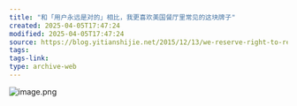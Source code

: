 ```yaml
---
title: "和「用户永远是对的」相比，我更喜欢美国餐厅里常见的这块牌子"
created: 2025-04-05T17:47:24
modified: 2025-04-05T17:47:24
source: https://blog.yitianshijie.net/2015/12/13/we-reserve-right-to-refuse-service/
tags:
tags-link:
type: archive-web
---
```

![image.png](../assets/wiki/image_1673071712105_0.png)